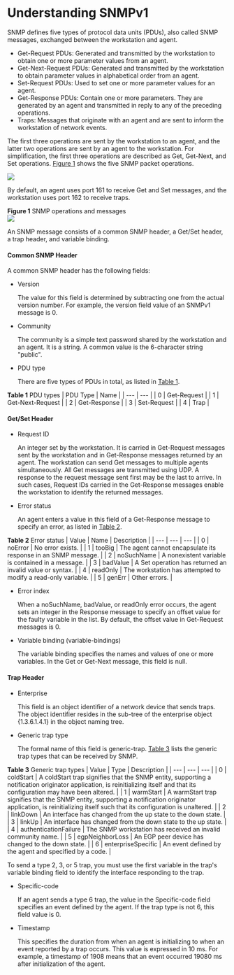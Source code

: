 Understanding SNMPv1
====================

SNMP defines five types of protocol data units (PDUs), also called SNMP messages, exchanged between the workstation and agent.

* Get-Request PDUs: Generated and transmitted by the workstation to obtain one or more parameter values from an agent.
* Get-Next-Request PDUs: Generated and transmitted by the workstation to obtain parameter values in alphabetical order from an agent.
* Set-Request PDUs: Used to set one or more parameter values for an agent.
* Get-Response PDUs: Contain one or more parameters. They are generated by an agent and transmitted in reply to any of the preceding operations.
* Traps: Messages that originate with an agent and are sent to inform the workstation of network events.

The first three operations are sent by the workstation to an agent, and the latter two operations are sent by an agent to the workstation. For simplification, the first three operations are described as Get, Get-Next, and Set operations. [Figure 1](#EN-US_CONCEPT_0000001513150386__fig_dc_vrp_snmp_feature_000901) shows the five SNMP packet operations.

![](public_sys-resources/note_3.0-en-us.png) 

By default, an agent uses port 161 to receive Get and Set messages, and the workstation uses port 162 to receive traps.


**Figure 1** SNMP operations and messages  
![](figure/en-us_image_0000001564110533.png)

An SNMP message consists of a common SNMP header, a Get/Set header, a trap header, and variable binding.

#### Common SNMP Header

A common SNMP header has the following fields:

* Version
  
  The value for this field is determined by subtracting one from the actual version number. For example, the version field value of an SNMPv1 message is 0.
* Community
  
  The community is a simple text password shared by the workstation and an agent. It is a string. A common value is the 6-character string "public".
* PDU type
  
  There are five types of PDUs in total, as listed in [Table 1](#EN-US_CONCEPT_0000001513150386__tab_dc_vrp_snmp_feature_000901).

**Table 1** PDU types
| PDU Type | Name |
| --- | --- |
| 0 | Get-Request |
| 1 | Get-Next-Request |
| 2 | Get-Response |
| 3 | Set-Request |
| 4 | Trap |



#### Get/Set Header

* Request ID
  
  An integer set by the workstation. It is carried in Get-Request messages sent by the workstation and in Get-Response messages returned by an agent. The workstation can send Get messages to multiple agents simultaneously. All Get messages are transmitted using UDP. A response to the request message sent first may be the last to arrive. In such cases, Request IDs carried in the Get-Response messages enable the workstation to identify the returned messages.
* Error status
  
  An agent enters a value in this field of a Get-Response message to specify an error, as listed in [Table 2](#EN-US_CONCEPT_0000001513150386__tab_dc_vrp_snmp_feature_000902).

**Table 2** Error status
| Value | Name | Description |
| --- | --- | --- |
| 0 | noError | No error exists. |
| 1 | tooBig | The agent cannot encapsulate its response in an SNMP message. |
| 2 | noSuchName | A nonexistent variable is contained in a message. |
| 3 | badValue | A Set operation has returned an invalid value or syntax. |
| 4 | readOnly | The workstation has attempted to modify a read-only variable. |
| 5 | genErr | Other errors. |

* Error index
  
  When a noSuchName, badValue, or readOnly error occurs, the agent sets an integer in the Response message to specify an offset value for the faulty variable in the list. By default, the offset value in Get-Request messages is 0.
* Variable binding (variable-bindings)
  
  The variable binding specifies the names and values of one or more variables. In the Get or Get-Next message, this field is null.

#### Trap Header

* Enterprise
  
  This field is an object identifier of a network device that sends traps. The object identifier resides in the sub-tree of the enterprise object {1.3.6.1.4.1} in the object naming tree.
* Generic trap type
  
  The formal name of this field is generic-trap. [Table 3](#EN-US_CONCEPT_0000001513150386__tab_dc_vrp_snmp_feature_000903) lists the generic trap types that can be received by SNMP.

**Table 3** Generic trap types
| Value | Type | Description |
| --- | --- | --- |
| 0 | coldStart | A coldStart trap signifies that the SNMP entity, supporting a notification originator application, is reinitializing itself and that its configuration may have been altered. |
| 1 | warmStart | A warmStart trap signifies that the SNMP entity, supporting a notification originator application, is reinitializing itself such that its configuration is unaltered. |
| 2 | linkDown | An interface has changed from the up state to the down state. |
| 3 | linkUp | An interface has changed from the down state to the up state. |
| 4 | authenticationFailure | The SNMP workstation has received an invalid community name. |
| 5 | egpNeighborLoss | An EGP peer device has changed to the down state. |
| 6 | enterpriseSpecific | An event defined by the agent and specified by a code. |

To send a type 2, 3, or 5 trap, you must use the first variable in the trap's variable binding field to identify the interface responding to the trap.

* Specific-code
  
  If an agent sends a type 6 trap, the value in the Specific-code field specifies an event defined by the agent. If the trap type is not 6, this field value is 0.
* Timestamp
  
  This specifies the duration from when an agent is initializing to when an event reported by a trap occurs. This value is expressed in 10 ms. For example, a timestamp of 1908 means that an event occurred 19080 ms after initialization of the agent.